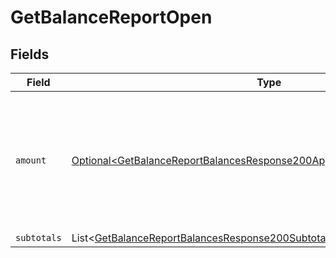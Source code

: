 # GetBalanceReportOpen


## Fields

| Field                                                                                                                                                                    | Type                                                                                                                                                                     | Required                                                                                                                                                                 | Description                                                                                                                                                              |
| ------------------------------------------------------------------------------------------------------------------------------------------------------------------------ | ------------------------------------------------------------------------------------------------------------------------------------------------------------------------ | ------------------------------------------------------------------------------------------------------------------------------------------------------------------------ | ------------------------------------------------------------------------------------------------------------------------------------------------------------------------ |
| `amount`                                                                                                                                                                 | [Optional\<GetBalanceReportBalancesResponse200ApplicationHalPlusJsonAmount>](../../models/operations/GetBalanceReportBalancesResponse200ApplicationHalPlusJsonAmount.md) | :heavy_minus_sign:                                                                                                                                                       | In v2 endpoints, monetary amounts are represented as objects with a `currency` and `value` field.                                                                        |
| `subtotals`                                                                                                                                                              | List\<[GetBalanceReportBalancesResponse200Subtotals](../../models/operations/GetBalanceReportBalancesResponse200Subtotals.md)>                                           | :heavy_minus_sign:                                                                                                                                                       | N/A                                                                                                                                                                      |